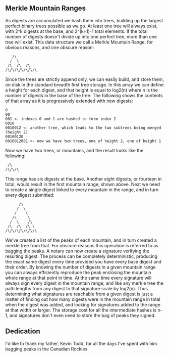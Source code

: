 Merkle Mountain Ranges
----------------------

As digests are accumulated we hash them into trees, building up the largest
perfect binary trees possible as we go. At least one tree will always exist,
with 2^k digests at the base, and 2^(k+1)-1 total elements. If the total number
of digests doesn't divide up into one perfect tree, more than one tree will
exist. This data structure we call a Merkle Mountain Range, for obvious
reasons, and one obscure reason:

       /\
      /  \
     /\  /\  /\
    /\/\/\/\/\/\/\

Since the trees are strictly append only, we can easily build, and store them,
on disk in the standard breadth first tree storage. In this array we can define
a height for each digest, and that height is equal to log2(n) where n is the
number of digests in the base of the tree. The following shows the contents of
that array as it is progressively extended with new digests:

    0
    00
    001 <- indexes 0 and 1 are hashed to form index 2
    0010
    0010012 <- another tree, which leads to the two subtrees being merged (height 2)
    00100120
    0010012001 <- now we have two trees, one of height 2, one of height 1

Now we have two trees, or mountains, and the result looks like the following:

     /\
    /\/\/\

This range has six digests at the base. Another eight digests, or fourteen in
total, would result in the first mountain range, shown above. Next we need to
create a single digest linked to every mountain in the range, and in turn every
digest submitted:

          /\
         /  \
        /    \
       /\     \
      /  \    /\
     /\  /\  /\ \
    /\/\/\/\/\/\/\

We've created a list of the peaks of each mountain, and in turn created a
merkle tree from that. For obscure reasons this operation is referred to as
bagging the peaks. A notary can now create a signature verifying the resulting
digest. The process can be completely deterministic, producing the exact same
digest every time provided you have every base digest and their order. By
knowing the number of digests in a given mountain range you can always
efficiently reproduce the peak enclosing the mountain whole range at that point
in time. At the same time every signature will always sign every digest in the
mountain range, and like any merkle tree the path lengths from any digest to
that signature scale by log2(n). Thus determining what signatures are reachable
from a given digest is just a matter of finding out how many digests were
in the mountain range in total when the digest was added, and looking for
signatures added to the range at that width or larger. The storage cost for all
the intermediate hashes is n-1, and signatures don't even need to store the bag
of peaks they signed.


Dedication
----------

I'd like to thank my father, Kevin Todd, for all the days I've spent with him
bagging peaks in the Canadian Rockies.
